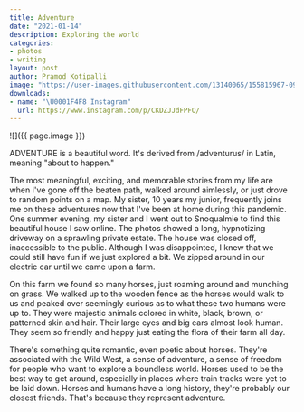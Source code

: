```yaml
---
title: Adventure
date: "2021-01-14"
description: Exploring the world
categories:
- photos
- writing
layout: post
author: Pramod Kotipalli
image: "https://user-images.githubusercontent.com/13140065/155815967-0968cbf1-2d06-470a-9fc2-7d3b88493cd9.jpg"
downloads:
- name: "\U0001F4F8 Instagram"
  url: https://www.instagram.com/p/CKDZJJdFPFO/
---
```


![]({{ page.image }})

ADVENTURE is a beautiful word. It's derived from
/adventurus/ in Latin, meaning "about to happen."

The most meaningful, exciting, and memorable stories from my
life are when I've gone off the beaten path, walked around
aimlessly, or just drove to random points on a map. My
sister, 10 years my junior, frequently joins me on these
adventures now that I've been at home during this pandemic.
One summer evening, my sister and I went out to Snoqualmie
to find this beautiful house I saw online. The photos showed
a long, hypnotizing driveway on a sprawling private estate.
The house was closed off, inaccessible to the public.
Although I was disappointed, I knew that we could still have
fun if we just explored a bit. We zipped around in our
electric car until we came upon a farm.

On this farm we found so many horses, just roaming around
and munching on grass. We walked up to the wooden fence as
the horses would walk to us and peaked over seemingly
curious as to what these two humans were up to. They were
majestic animals colored in white, black, brown, or
patterned skin and hair. Their large eyes and big ears
almost look human. They seem so friendly and happy just
eating the flora of their farm all day.

There's something quite romantic, even poetic about horses.
They're associated with the Wild West, a sense of adventure,
a sense of freedom for people who want to explore a
boundless world. Horses used to be the best way to get
around, especially in places where train tracks were yet to
be laid down. Horses and humans have a long history, they're
probably our closest friends. That's because they represent
adventure.
